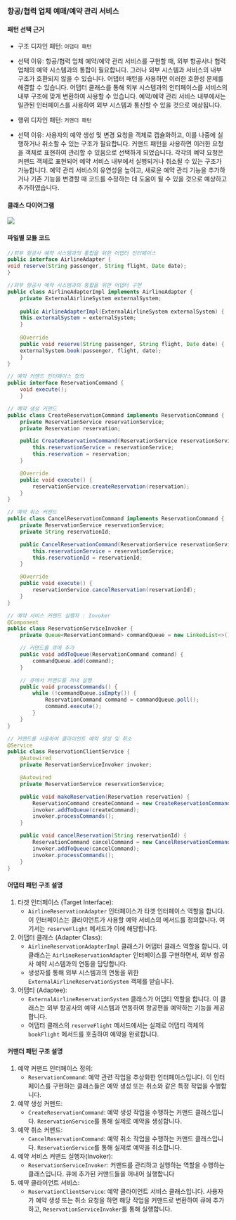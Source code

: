 ### 항공/협력 업체 예매/예약 관리 서비스

#### 패턴 선택 근거
- 구조 디자인 패턴: `어댑터 패턴`
- 선택 이유: 항공/협력 업체 예약/예약 관리 서비스를 구현할 때, 외부 항공사나 협력 업체의 예약 시스템과의 통합이 필요합니다. 그러나 외부 시스템과 서비스의 내부 구조가 호환되지 않을 수 있습니다. 어댑터 패턴을 사용하면 이러한 호환성 문제를 해결할 수 있습니다. 어댑터 클래스를 통해 외부 시스템과의 인터페이스를 서비스의 내부 구조에 맞게 변환하여 사용할 수 있습니다. 예약/예약 관리 서비스 내부에서는 일관된 인터페이스를 사용하여 외부 시스템과 통신할 수 있을 것으로 예상됩니다.

- 행위 디자인 패턴: `커맨더 패턴`
-  선택 이유: 사용자의 예약 생성 및 변경 요청을 객체로 캡슐화하고, 이를 나중에 실행하거나 취소할 수 있는 구조가 필요합니다. 커맨드 패턴을 사용하면 이러한 요청을 객체로 표현하여 관리할 수 있음으로 선택하게 되었습니다. 각각의 예약 요청은 커맨드 객체로 표현되어 예약 서비스 내부에서 실행되거나 취소될 수 있는 구조가 가능합니다. 예약 관리 서비스의 유연성을 높이고, 새로운 예약 관리 기능을 추가하거나 기존 기능을 변경할 때 코드를 수정하는 데 도움이 될 수 있을 것으로 예상하고 추가하였습니다.

#### 클래스 다이어그램

![](https://github.com/JNUGreenLight/JourneyBuddy/blob/main/디자인패턴_md파일/항공:협력업체%20예매:예약%20관리%20서비스/Manage%20Service.png?raw=true)

#### 파일별 모듈 코드
```java
//외부 항공사 예약 시스템과의 통합을 위한 어댑터 인터페이스
public interface AirlineAdapter { 
void reserve(String passenger, String flight, Date date); 
}
```

```java
//외부 항공사 예약 시스템과의 통합을 위한 어댑터 구현
public class AirlineAdapterImpl implements AirlineAdapter { 
	private ExternalAirlineSystem externalSystem;
	 
	public AirlineAdapterImpl(ExternalAirlineSystem externalSystem) { 
	this.externalSystem = externalSystem; 
	} 
	
	@Override 
	public void reserve(String passenger, String flight, Date date) { 
	externalSystem.book(passenger, flight, date); 
	} 
}
```

```java
// 예약 커맨드 인터페이스 정의
public interface ReservationCommand {     
	void execute(); 
	}
```

```java
// 예약 생성 커맨드
public class CreateReservationCommand implements ReservationCommand {
    private ReservationService reservationService;
    private Reservation reservation;

    public CreateReservationCommand(ReservationService reservationService, Reservation reservation) {
        this.reservationService = reservationService;
        this.reservation = reservation;
    }

    @Override
    public void execute() {
        reservationService.createReservation(reservation);
    }
}

// 예약 취소 커맨드
public class CancelReservationCommand implements ReservationCommand {
    private ReservationService reservationService;
    private String reservationId;

    public CancelReservationCommand(ReservationService reservationService, String reservationId) {
        this.reservationService = reservationService;
        this.reservationId = reservationId;
    }

    @Override
    public void execute() {
        reservationService.cancelReservation(reservationId);
    }
}

```

```java
// 예약 서비스 커맨드 실행자 : Invoker
@Component
public class ReservationServiceInvoker {
    private Queue<ReservationCommand> commandQueue = new LinkedList<>();

    // 커맨드를 큐에 추가
    public void addToQueue(ReservationCommand command) {
        commandQueue.add(command);
    }

    // 큐에서 커맨드를 꺼내 실행
    public void processCommands() {
        while (!commandQueue.isEmpty()) {
            ReservationCommand command = commandQueue.poll();
            command.execute();
        }
    }
}

```

```java
// 커맨드를 사용하여 클라이언트 예약 생성 및 취소
@Service
public class ReservationClientService {
    @Autowired
    private ReservationServiceInvoker invoker;

    @Autowired
    private ReservationService reservationService;

    public void makeReservation(Reservation reservation) {
        ReservationCommand createCommand = new CreateReservationCommand(reservationService, reservation);
        invoker.addToQueue(createCommand);
        invoker.processCommands();
    }

    public void cancelReservation(String reservationId) {
        ReservationCommand cancelCommand = new CancelReservationCommand(reservationService, reservationId);
        invoker.addToQueue(cancelCommand);
        invoker.processCommands();
    }
}
```

#### 어댑터 패턴 구조 설명
1. 타겟 인터페이스 (Target Interface):
    - `AirlineReservationAdapter` 인터페이스가 타겟 인터페이스 역할을 합니다. 이 인터페이스는 클라이언트가 사용할 예약 서비스의 메서드를 정의합니다. 여기서는 `reserveFlight` 메서드가 이에 해당합니다.
2. 어댑터 클래스 (Adapter Class):
    - `AirlineReservationAdapterImpl` 클래스가 어댑터 클래스 역할을 합니다. 이 클래스는 `AirlineReservationAdapter` 인터페이스를 구현하면서, 외부 항공사 예약 시스템과의 연동을 담당합니다.
    - 생성자를 통해 외부 시스템과의 연동을 위한 `ExternalAirlineReservationSystem` 객체를 받습니다.
3. 어댑티 (Adaptee):
    - `ExternalAirlineReservationSystem` 클래스가 어댑티 역할을 합니다. 이 클래스는 외부 항공사의 예약 시스템과 연동하여 항공편을 예약하는 기능을 제공합니다.
    - 어댑터 클래스의 `reserveFlight` 메서드에서는 실제로 어댑티 객체의 `bookFlight` 메서드를 호출하여 예약을 완료합니다. 

#### 커맨더 패턴 구조 설명
1. 예약 커맨드 인터페이스 정의:
	- `ReservationCommand`: 예약 관련 작업을 추상화한 인터페이스입니다. 이 인터페이스를 구현하는 클래스들은 예약 생성 또는 취소와 같은 특정 작업을 수행합니다.
2. 예약 생성 커맨드:
	-  `CreateReservationCommand`: 예약 생성 작업을 수행하는 커맨드 클래스입니다. `ReservationService`를 통해 실제로 예약을 생성합니다.
3. 예약 취소 커맨드: 
	- `CancelReservationCommand`: 예약 취소 작업을 수행하는 커맨드 클래스입니다. `ReservationService`를 통해 실제로 예약을 취소합니다.
4. 예약 서비스 커맨드 실행자(Invoker):
	- `ReservationServiceInvoker`: 커맨드를 관리하고 실행하는 역할을 수행하는 클래스입니다. 큐에 추가된 커맨드들을 꺼내어 실행합니다
5. 예약 클라이언트 서비스:
	- `ReservationClientService`: 예약 클라이언트 서비스 클래스입니다. 사용자가 예약 생성 또는 취소 요청을 하면 해당 작업을 커맨드로 변환하여 큐에 추가하고, `ReservationServiceInvoker`를 통해 실행합니다.